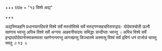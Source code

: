 +++
title = "१३ विश्वे अद्य"

+++

अद्यस्मिन्नहनि प्रधानयागदिवसे विश्वे सर्वे मरुतोविश्वे सर्वे मरुद्गणसहचरितारुद्राद- योदेवाश्चोती ऊत्यै रक्षणाय भवन्तु अपिच विश्वे सर्वे अग्नयः आहवनीयादयः समिद्धाः सन्दीप्ताः भवन्तु । अपिच विश्वे सर्वे इन्द्रादयोदेवानोस्माकमवसा रक्षणेनागमन्तु आगच्छन्तु किञ्चास्मे अस्मासु विश्वं सर्वं द्रविणं धनं वाजोन्नं चास्तु भवतु ॥ १३ ॥